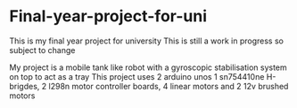 # Final-year-project-for-uni

This is my final year project for university
This is still a work in progress so subject to change

My project is a mobile tank like robot with a gyroscopic stabilisation system on top to act as a tray
This project uses 2 arduino unos 1 sn754410ne H-brigdes, 2 l298n motor controller boards, 4 linear motors and 2 12v brushed motors
